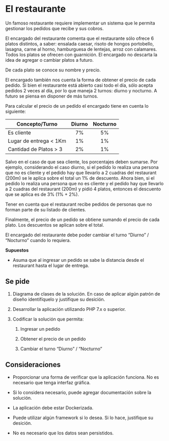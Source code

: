 # El restaurante

Un famoso restaurante requiere implementar un sistema que le permita gestionar los pedidos que recibe y sus cobros.

El encargado del restaurante comenta que el restaurante sólo ofrece 6 platos distintos, a saber: ensalada caesar, risoto de hongos portobello, lasagna, carne al horno, hamburguesa de lentejas, arroz con calamares. Todos los platos se ofrecen con guarnición. El encargado no descarta la idea de agregar o cambiar platos a futuro.

De cada plato se conoce su nombre y precio.

El encargado también nos cuenta la forma de obtener el precio de cada pedido. Si bien el restaurante está abierto casi todo el día, sólo acepta pedidos 2 veces al día, por lo que maneja 2 turnos: diurno y nocturno. A futuro se piensa en disponer de más turnos.

Para calcular el precio de un pedido el encargado tiene en cuenta lo siguiente:

| Concepto/Turno         | Diurno | Nocturno |
| ---------------------- |:------:|:--------:|
| Es cliente             | 7%     | 5%       |
| Lugar de entrega < 1Km | 1%     | 1%       |
| Cantidad de Platos > 3 | 2%     | 1%       |

Salvo en el caso de que sea cliente, los porcentajes deben sumarse. Por ejemplo, considerando el caso diurno, si el pedido lo realiza una persona que no es cliente y el pedido hay que llevarlo a 2 cuadras del restaurant (200m) se le aplica sobre el total un 1% de descuento. Ahora bien, si el pedido lo realiza una persona que no es cliente y el pedido hay que llevarlo a 2 cuadras del restaurant (200m) y pidió 4 platos, entonces el descuento que se aplica es de 3% (1% + 2%).

Tener en cuenta que el restaurant recibe pedidos de personas que no forman parte de su listado de clientes.

Finalmente, el precio de un pedido se obtiene sumando el precio de cada plato. Los descuentos se aplican sobre el total.

El encargado del restaurante debe poder cambiar el turno “Diurno” / “Nocturno” cuando lo requiera.

**Supuestos**

* Asuma que al ingresar un pedido se sabe la distancia desde el restaurant hasta el lugar de entrega.

## Se pide

1. Diagrama de clases de la solución. En caso de aplicar algún patrón de diseño identifíquelo y justifique su desición.

2. Desarrollar la aplicación utilizando PHP 7.x o superior.

3. Codificar la solución que permita:
   
   1. Ingresar un pedido
   
   2. Obtener el precio de un pedido
   
   3. Cambiar el turno “Diurno” / “Nocturno” 

## Consideraciones

* Proporcionar una forma de verificar que la aplicación funciona. No es necesario que tenga interfaz gráfica.

* Si lo considera necesario, puede agregar documentación sobre la solución.

* La aplicación debe estar Dockerizada.

* Puede utilizar algún framework si lo desea. Si lo hace, justifique su desición.

* No es necesario que los datos sean persistidos.


